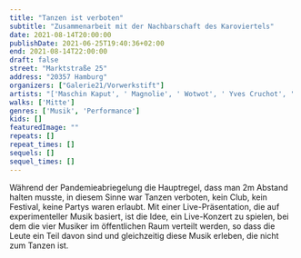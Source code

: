 ```yaml
---
title: "Tanzen ist verboten"
subtitle: "Zusammenarbeit mit der Nachbarschaft des Karoviertels"
date: 2021-08-14T20:00:00
publishDate: 2021-06-25T19:40:36+02:00
end: 2021-08-14T22:00:00
draft: false
street: "Marktstraße 25"
address: "20357 Hamburg"
organizers: ["Galerie21/Vorwerkstift"]
artists: "['Maschin Kaput', ' Magnolie', ' Wotwot', ' Yves Cruchot', ' David Huss']"
walks: ['Mitte']
genres: ['Musik', 'Performance']
kids: []
featuredImage: ""
repeats: []
repeat_times: []
sequels: []
sequel_times: []
---
```


Während der Pandemieabriegelung die Hauptregel, dass man 2m Abstand  halten musste, in diesem Sinne war Tanzen verboten, kein Club, kein Festival, keine Partys waren erlaubt. Mit einer Live-Präsentation, die auf experimenteller Musik basiert, ist die Idee, ein Live-Konzert zu spielen, bei dem die vier Musiker im öffentlichen Raum verteilt werden, so dass die Leute ein Teil davon sind und gleichzeitig diese Musik erleben, die nicht zum Tanzen ist. 